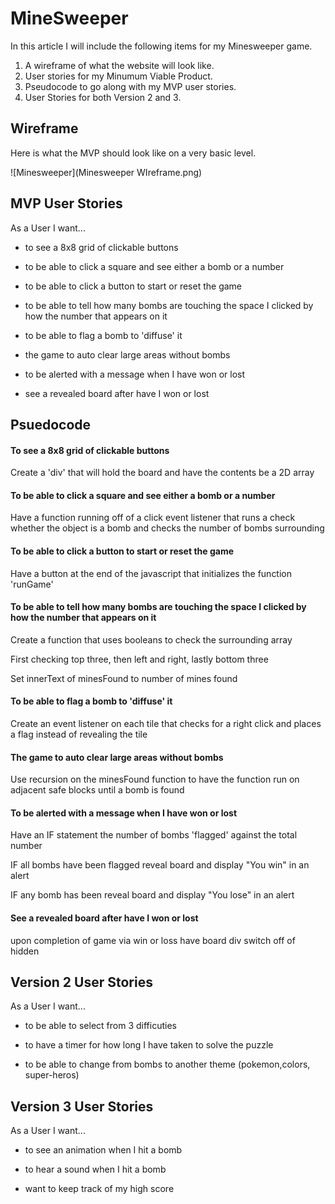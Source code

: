MineSweeper 
===============

In this article I will include the following items for my Minesweeper game. 

1. A wireframe of what the website will look like. 
2. User stories for my Minumum Viable Product.
3. Pseudocode to go along with my MVP user stories.
4. User Stories for both Version 2 and 3. 

Wireframe
---------------------

Here is what the MVP should look like on a very basic level. 

![Minesweeper](Minesweeper WIreframe.png)

MVP User Stories 
----------------------

As a User I want... 

- to see a 8x8 grid of clickable buttons 

- to be able to click a square and see either a bomb or a number

- to be able to click a button to start or reset the game

- to be able to tell how many bombs are touching the space I clicked by how the number that appears on it

- to be able to flag a bomb to 'diffuse' it

- the game to auto clear large areas without bombs

- to be alerted with a message when I have won or lost

- see a revealed board after have I won or lost

Psuedocode
-------------------

#### To see a 8x8 grid of clickable buttons 

Create a 'div' that will hold the board and have the contents be a 2D array

#### To be able to click a square and see either a bomb or a number

Have a function running off of a click event listener that runs a check whether the object is a bomb and checks the number of bombs surrounding 

#### To be able to click a button to start or reset the game

Have a button at the end of the javascript that initializes the function 'runGame'

#### To be able to tell how many bombs are touching the space I clicked by how the number that appears on it

Create a  function that uses booleans to check the surrounding array 

First checking top three, then left and right, lastly bottom three

Set innerText of minesFound to number of mines found

#### To be able to flag a bomb to 'diffuse' it

Create an event listener on each tile that checks for a right click and places a flag instead of revealing the tile

#### The game to auto clear large areas without bombs

Use recursion on the minesFound function to have the function run on adjacent safe blocks until a bomb is found

#### To be alerted with a message when I have won or lost

Have an IF statement the number of bombs 'flagged' against the total number 

IF all bombs have been flagged reveal board and display "You win" in an alert

IF any bomb has been reveal board and display "You lose" in an alert

#### See a revealed board after have I won or lost

upon completion of game via win or loss have board div switch off of hidden 

Version 2 User Stories
--------------------

As a User I want...

- to be able to select from 3 difficuties

- to have a timer for how long I have taken to solve the puzzle

- to be able to change from bombs to another theme (pokemon,colors, super-heros)

Version 3 User Stories
------------------------

As a User I want...

- to see an animation when I hit a bomb

- to hear a sound when I hit a bomb

- want to keep track of my high score